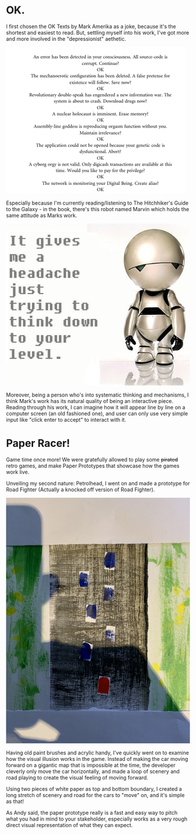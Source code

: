 # OK.

I first chosen the OK Texts by Mark Amerika as a joke, because it's the shortest and easiest to read. But, settling myself into his work, I've got more and more involved in the "depressionist" aethetic.

![2](https://github.com/YutangMoo/MakeCode/blob/master/Week_06/Images/2.png)

Especially because I'm currently reading/listening to The Hitchhiker's Guide to the Galaxy - in the book, there's this robot named Marvin which holds the same attitude as Marks work.

![1](https://github.com/YutangMoo/MakeCode/blob/master/Week_06/Images/1.jpg?raw=true)

Moreover, being a person who's into systematic thinking and mechanisms, I think Mark's work has its natural quality of being an interactive piece. Reading through his work, I can imagine how it will appear line by line on a computer screen (an old fashioned one), and user can only use very simple input like "click enter to accept" to interact with it.



# Paper Racer!

Game time once more! We were gratefully allowed to play some ~~pirated~~ retro games, and make Paper Prototypes that showcase how the games work live.

Unveiling my second nature: Petrolhead, I went on and made a prototype for Road Fighter (Actually a knocked off version of Road Fighter).

![3](https://github.com/YutangMoo/MakeCode/blob/master/Week_06/Images/3.jpg?raw=true)

Having old paint brushes and acrylic handy, I've quickly went on to examine how the visual illusion works in the game. Instead of making the car moving forward on a gigantic map that is impossible at the time, the developer cleverly only move the car horizontally, and made a loop of scenery and road playing to create the visual feeling of moving forward.

Using two pieces of white paper as top and bottom boundary, I created a long stretch of scenery and road for the cars to "move" on, and it's simple as that!

As Andy said, the paper prototype really is a fast and easy way to pitch what you had in mind to your stakeholder, especially works as a very rough direct visual representation of what they can expect.

